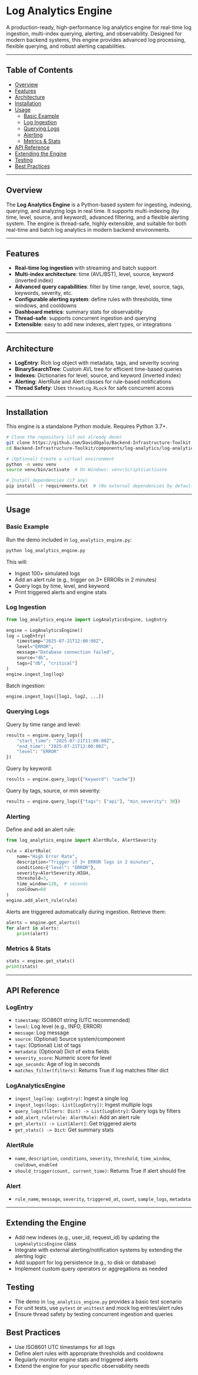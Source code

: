 # Log Analytics Engine

A production-ready, high-performance log analytics engine for real-time log ingestion, multi-index querying, alerting, and observability. Designed for modern backend systems, this engine provides advanced log processing, flexible querying, and robust alerting capabilities.

---

## Table of Contents

- [Overview](#overview)
- [Features](#features)
- [Architecture](#architecture)
- [Installation](#installation)
- [Usage](#usage)
  - [Basic Example](#basic-example)
  - [Log Ingestion](#log-ingestion)
  - [Querying Logs](#querying-logs)
  - [Alerting](#alerting)
  - [Metrics & Stats](#metrics--stats)
- [API Reference](#api-reference)
- [Extending the Engine](#extending-the-engine)
- [Testing](#testing)
- [Best Practices](#best-practices)

---

## Overview

The **Log Analytics Engine** is a Python-based system for ingesting, indexing, querying, and analyzing logs in real time. It supports multi-indexing (by time, level, source, and keyword), advanced filtering, and a flexible alerting system. The engine is thread-safe, highly extensible, and suitable for both real-time and batch log analytics in modern backend environments.

---

## Features

- **Real-time log ingestion** with streaming and batch support
- **Multi-index architecture**: time (AVL/BST), level, source, keyword (inverted index)
- **Advanced query capabilities**: filter by time range, level, source, tags, keywords, severity, etc.
- **Configurable alerting system**: define rules with thresholds, time windows, and cooldowns
- **Dashboard metrics**: summary stats for observability
- **Thread-safe**: supports concurrent ingestion and querying
- **Extensible**: easy to add new indexes, alert types, or integrations

---

## Architecture

- **LogEntry**: Rich log object with metadata, tags, and severity scoring
- **BinarySearchTree**: Custom AVL tree for efficient time-based queries
- **Indexes**: Dictionaries for level, source, and keyword (inverted index)
- **Alerting**: AlertRule and Alert classes for rule-based notifications
- **Thread Safety**: Uses `threading.RLock` for safe concurrent access

---

## Installation

This engine is a standalone Python module. Requires Python 3.7+.

```bash
# Clone the repository (if not already done)
git clone https://github.com/DavidOgalo/Backend-Infrastructure-Toolkit
cd Backend-Infrastructure-Toolkit/components/log-analytics/log-analytics-engine

# (Optional) Create a virtual environment
python -m venv venv
source venv/bin/activate  # On Windows: venv\Scripts\activate

# Install dependencies (if any)
pip install -r requirements.txt  # (No external dependencies by default)
```

---

## Usage

### Basic Example

Run the demo included in `log_analytics_engine.py`:

```bash
python log_analytics_engine.py
```

This will:

- Ingest 100+ simulated logs
- Add an alert rule (e.g., trigger on 3+ ERRORs in 2 minutes)
- Query logs by time, level, and keyword
- Print triggered alerts and engine stats

### Log Ingestion

```python
from log_analytics_engine import LogAnalyticsEngine, LogEntry

engine = LogAnalyticsEngine()
log = LogEntry(
    timestamp="2025-07-21T12:00:00Z",
    level="ERROR",
    message="Database connection failed",
    source="db",
    tags=["db", "critical"]
)
engine.ingest_log(log)
```

Batch ingestion:

```python
engine.ingest_logs([log1, log2, ...])
```

### Querying Logs

Query by time range and level:

```python
results = engine.query_logs({
    "start_time": "2025-07-21T11:00:00Z",
    "end_time": "2025-07-21T12:00:00Z",
    "level": "ERROR"
})
```

Query by keyword:

```python
results = engine.query_logs({"keyword": "cache"})
```

Query by tags, source, or min severity:

```python
results = engine.query_logs({"tags": ["api"], "min_severity": 30})
```

### Alerting

Define and add an alert rule:

```python
from log_analytics_engine import AlertRule, AlertSeverity

rule = AlertRule(
    name="High Error Rate",
    description="Trigger if 3+ ERROR logs in 2 minutes",
    conditions={"level": "ERROR"},
    severity=AlertSeverity.HIGH,
    threshold=3,
    time_window=120,  # seconds
    cooldown=60
)
engine.add_alert_rule(rule)
```

Alerts are triggered automatically during ingestion. Retrieve them:

```python
alerts = engine.get_alerts()
for alert in alerts:
    print(alert)
```

### Metrics & Stats

```python
stats = engine.get_stats()
print(stats)
```

---

## API Reference

### LogEntry

- `timestamp`: ISO8601 string (UTC recommended)
- `level`: Log level (e.g., INFO, ERROR)
- `message`: Log message
- `source`: (Optional) Source system/component
- `tags`: (Optional) List of tags
- `metadata`: (Optional) Dict of extra fields
- `severity_score`: Numeric score for level
- `age_seconds`: Age of log in seconds
- `matches_filter(filters)`: Returns True if log matches filter dict

### LogAnalyticsEngine

- `ingest_log(log: LogEntry)`: Ingest a single log
- `ingest_logs(logs: List[LogEntry])`: Ingest multiple logs
- `query_logs(filters: Dict) -> List[LogEntry]`: Query logs by filters
- `add_alert_rule(rule: AlertRule)`: Add an alert rule
- `get_alerts() -> List[Alert]`: Get triggered alerts
- `get_stats() -> Dict`: Get summary stats

### AlertRule

- `name`, `description`, `conditions`, `severity`, `threshold`, `time_window`, `cooldown`, `enabled`
- `should_trigger(count, current_time)`: Returns True if alert should fire

### Alert

- `rule_name`, `message`, `severity`, `triggered_at`, `count`, `sample_logs`, `metadata`

---

## Extending the Engine

- Add new indexes (e.g., user_id, request_id) by updating the `LogAnalyticsEngine` class
- Integrate with external alerting/notification systems by extending the alerting logic
- Add support for log persistence (e.g., to disk or database)
- Implement custom query operators or aggregations as needed

## Testing

- The demo in `log_analytics_engine.py` provides a basic test scenario
- For unit tests, use `pytest` or `unittest` and mock log entries/alert rules
- Ensure thread safety by testing concurrent ingestion and queries

## Best Practices

- Use ISO8601 UTC timestamps for all logs
- Define alert rules with appropriate thresholds and cooldowns
- Regularly monitor engine stats and triggered alerts
- Extend the engine for your specific observability needs

